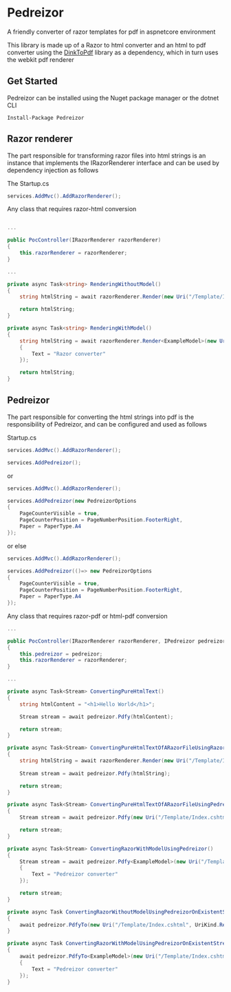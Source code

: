 # Pedreizor

A friendly converter of razor templates for pdf in aspnetcore environment

This library is made up of a Razor to html converter and an html to pdf converter using the [DinkToPdf](https://github.com/rdvojmoc/DinkToPdf) library as a dependency, which in turn uses the webkit pdf renderer

## Get Started

Pedreizor can be installed using the Nuget package manager or the dotnet CLI

~~~
Install-Package Pedreizor
~~~

## Razor renderer

The part responsible for transforming razor files into html strings is an instance that implements the IRazorRenderer interface and can be used by dependency injection as follows

The Startup.cs
~~~cs
services.AddMvc().AddRazorRenderer();
~~~

Any class that requires razor-html conversion
~~~cs

...

public PocController(IRazorRenderer razorRenderer)
{
    this.razorRenderer = razorRenderer;
}

...

private async Task<string> RenderingWithoutModel()
{
    string htmlString = await razorRenderer.Render(new Uri("/Template/Index.cshtml", UriKind.Relative));

    return htmlString;
}

private async Task<string> RenderingWithModel()
{
    string htmlString = await razorRenderer.Render<ExampleModel>(new Uri("/Template/Index.cshtml", UriKind.Relative), new ExampleModel
    {
        Text = "Razor converter"
    });

    return htmlString;
}
~~~

## Pedreizor

The part responsible for converting the html strings into pdf is the responsibility of Pedreizor, and can be configured and used as follows

Startup.cs
~~~cs
services.AddMvc().AddRazorRenderer();

services.AddPedreizor();
~~~

or

~~~cs
services.AddMvc().AddRazorRenderer();

services.AddPedreizor(new PedreizorOptions
{
    PageCounterVisible = true,
    PageCounterPosition = PageNumberPosition.FooterRight,
    Paper = PaperType.A4
});
~~~

or else 
~~~cs
services.AddMvc().AddRazorRenderer();

services.AddPedreizor(()=> new PedreizorOptions
{
    PageCounterVisible = true,
    PageCounterPosition = PageNumberPosition.FooterRight,
    Paper = PaperType.A4
});
~~~

Any class that requires razor-pdf or html-pdf conversion
~~~cs
...

public PocController(IRazorRenderer razorRenderer, IPedreizor pedreizor)
{
    this.pedreizor = pedreizor;
    this.razorRenderer = razorRenderer;
}

...

private async Task<Stream> ConvertingPureHtmlText()
{
    string htmlContent = "<h1>Hello World</h1>";

    Stream stream = await pedreizor.Pdfy(htmlContent);

    return stream;
}

private async Task<Stream> ConvertingPureHtmlTextOfARazorFileUsingRazorRenderer()
{
    string htmlString = await razorRenderer.Render(new Uri("/Template/Index.cshtml", UriKind.Relative));
    
    Stream stream = await pedreizor.Pdfy(htmlString);

    return stream;
}

private async Task<Stream> ConvertingPureHtmlTextOfARazorFileUsingPedreizor()
{   
    Stream stream = await pedreizor.Pdfy(new Uri("/Template/Index.cshtml", UriKind.Relative));

    return stream;
}

private async Task<Stream> ConvertingRazorWithModelUsingPedreizor()
{   
    Stream stream = await pedreizor.Pdfy<ExampleModel>(new Uri("/Template/Index.cshtml", UriKind.Relative), new ExampleModel
    {
        Text = "Pedreizor converter"
    });

    return stream;
}

private async Task ConvertingRazorWithoutModelUsingPedreizorOnExistentStream(Stream stream)
{
    await pedreizor.PdfyTo(new Uri("/Template/Index.cshtml", UriKind.Relative), stream);
}

private async Task ConvertingRazorWithModelUsingPedreizorOnExistentStream(Stream stream)
{
    await pedreizor.PdfyTo<ExampleModel>(new Uri("/Template/Index.cshtml", UriKind.Relative), stream ,new ExampleModel
    {
        Text = "Pedreizor converter"
    });
}

~~~
